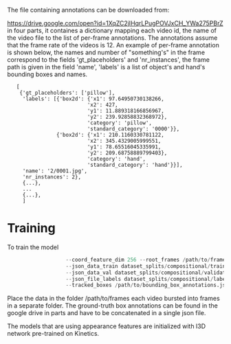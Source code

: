 

The file containing annotations can be downloaded from:

https://drive.google.com/open?id=1XqZC2jIHqrLPugPOVJxCH_YWa275PBrZ in four parts,
it containes a dictionary mapping each video id, the name of the video file to the list of per-frame annotations. The annotations assume that the frame rate of the videos is 12.
An example of per-frame annotation is shown below, the names and number of "something's" in the frame correspond to the fields
'gt_placeholders' and 'nr_instances', the frame path is given in the field 'name', 'labels' is a list of object's and hand's bounding boxes and names.

```
   [
    {'gt_placeholders': ['pillow'],
     'labels': [{'box2d': {'x1': 97.64950730138266,
                          'x2': 427,
                          'y1': 11.889318166856967,
                          'y2': 239.92858832368972},
                          'category': 'pillow',
                          'standard_category': '0000'}},
                {'box2d': {'x1': 210.1160330781122,
                          'x2': 345.4329005999551,
                          'y1': 78.65516045335991,
                          'y2': 209.68758889799403},
                          'category': 'hand',
                          'standard_category': 'hand'}}],
     'name': '2/0001.jpg',
     'nr_instances': 2}, 
     {...},
     ...
     {...},
     ]
```


# Training
To train the model
```python train.py --model coord_latent_nl --num_frames 16 --logname experiment_name --batch_size 12 
                   --coord_feature_dim 256 --root_frames /path/to/frames 
                   --json_data_train dataset_splits/compositional/train.json 
                   --json_data_val dataset_splits/compositional/validation.json 
                   --json_file_labels dataset_splits/compositional/labels.json
                   --tracked_boxes /path/to/bounding_box_annotations.json
```

Place the data in the folder /path/to/frames each video bursted into frames in a separate folder. The ground-truth box annotations 
can be found in the google drive in parts and have to be concatenated in a single json file.

The models that are using appearance features are initialized with I3D network pre-trained on Kinetics.

